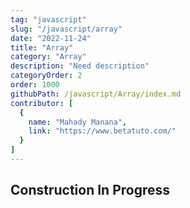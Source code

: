 ```yaml
---
tag: "javascript"
slug: "/javascript/array"
date: "2022-11-24"
title: "Array"
category: "Array"
description: "Need description"
categoryOrder: 2
order: 1000
githubPath: /javascript/Array/index.md
contributor: [
  {
    name: "Mahady Manana",
    link: "https://www.betatuto.com/"
  }
]
---
```



## Construction In Progress

